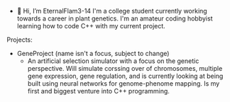 - 👋 Hi, I’m EternalFlam3-14
I'm a college student currently working towards a career in plant genetics. I'm an amateur coding hobbyist learning how to code C++ with my current project.

Projects:
- GeneProject (name isn't a focus, subject to change) 
  - An artificial selection simulator with a focus on the genetic perspective. Will simulate corssing over of chromosomes, multiple gene expression, gene regulation, and is currently looking at being built using neural networks for genome-phenome mapping. Is my first and biggest venture into C++ programming.



<!---
EternalFlam3-14/EternalFlam3-14 is a ✨ special ✨ repository because its `README.md` (this file) appears on your GitHub profile.
You can click the Preview link to take a look at your changes.
--->
